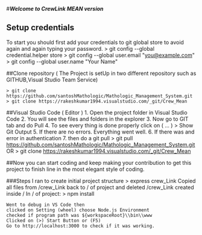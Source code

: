 #***Welcome to CrewLink MEAN version***

## Setup credentials
To start you should first add your credentials to git global store to avoid again and again typing your password.
	> git config --global credential.helper store
	> git config --global user.email "you@example.com"
    > git config --global user.name "Your Name"

##Clone repository ( The Project is setUp in two different repository such as GITHUB,Visual Studio Team Service)

    > git clone https://github.com/santoshMathologic/Mathologic_Management_System.git
    > git clone https://rakeshkumar1994.visualstudio.com/_git/Crew_Mean

##Visual Studio Code ( Editor )
	1. Open the project folder in Visual Studio Code
	2. You will see the files and folders in the explorer
	3. Now go to GIT tab and do Pull
	4. To see every thing is done properly click on ( ... ) > Show Git Output
	5. If there are no errors. Everything went well. 
	6. If there was and error in authentication 
	7. then do a git pull 
        > git pull https://github.com/santoshMathologic/Mathologic_Management_System.git OR
        > git clone https://rakeshkumar1994.visualstudio.com/_git/Crew_Mean
        

##Now you can start coding and keep making your contribution to get this project to finish line in the most elegant style of coding.


###Steps I ran to create initial project structure
    > express crew_Link
    Copied all files from /crew_Link back to / of project and deleted /crew_Link created inside /
    In / of project:
        > npm install
        
    Went to debug in VS Code then
    clicked on Setting (wheel) choose Node.js Environment
    checked if program path was ${workspaceRoot}\\bin\\www
    Clicked on (>) Start Button or (F5)
    Go to http://localhost:3000 to check if it was working.
    